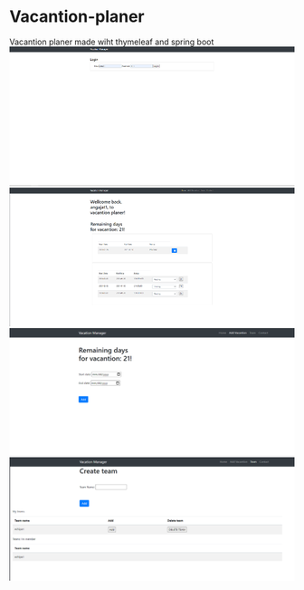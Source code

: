 # Vacantion-planer
Vacantion planer made wiht thymeleaf and spring boot
![Preview1](https://github.com/raduwolf12/Vacantion-planer/blob/main/imgs/0.PNG)
![Preview2](https://github.com/raduwolf12/Vacantion-planer/blob/main/imgs/1.PNG)
![Preview3](https://github.com/raduwolf12/Vacantion-planer/blob/main/imgs/2.PNG)
![Preview4](https://github.com/raduwolf12/Vacantion-planer/blob/main/imgs/3.PNG)

